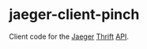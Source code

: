 jaeger-client-pinch
===================
Client code for the [Jaeger] [Thrift] [API].

[Jaeger]: https://uber.github.io/jaeger/
[Thrift]: https://thrift.apache.org/
[API]: https://github.com/uber/jaeger-idl/blob/cff5057c0174133a672472c92cab85e4ed2abac7/thrift/jaeger.thrift

